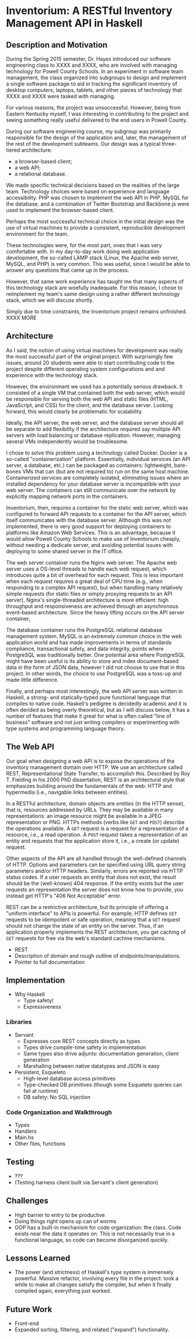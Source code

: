 # Inventorium: A RESTful Inventory Management API in Haskell

## Description and Motivation

During the Spring 2015 semester, Dr. Hayes introduced our software engineering class
to XXXX and XXXX, who are involved with managing technology for Powell County Schools.
In an experiment in software team management, the class organized into subgroups to design
and implement a single software package to aid in tracking the significant inventory of
desktop computers, laptops, tablets, and other pieces of technology that XXXX and XXXX
were tasked with managing.

For various reasons, the project was unsuccessful. However, being from Eastern Kentucky myself,
I was interesting in contributing to the project and seeing something really useful delivered
to the end users in Powell County.

During our software engineering course, my subgroup was primarily responsible for the design of
the application and, later, the management of the rest of the development subteams. Our design
was a typical three-tiered architecture:

- a browser-based client;
- a web API;
- a relational database.

We made specific technical decisions based on the realities of the large team. Technology
choices were based on experience and language accessibility. PHP was chosen to implement the
web API in PHP, MySQL for the database, and a combination of Twitter Bootstrap and Backbone.js
were used to implement the browser-based client.

Perhaps the most successful technical choice in the initial design was the use of virtual
machines to provide a consistent, reproducible development environment for the team.

These technologies were, for the most part, ones that I was very comfortable with. In my
day-to-day work doing web application development, the so-called LAMP stack (Linux, the
Apache web server, MySQL, and PHP) is very common. This was useful, since I would be able
to answer any questions that came up in the process.

However, that same work experience has taught me that many aspects of this technology stack
are woefully inadequate. For this reason, I chose to reimplement my team's same design using
a rather different technology stack, which we will discuss shortly.

Simply due to time constraints, the Inventorium project remains unfinished. XXXX MORE

## Architecture

As I said, the notion of using virtual machines for development was really the most successful
part of the original project. With surprisingly few issues, around 20 students were able to
start contributing code to the project despite different operating system configurations and
and experience with the technology stack.

However, the environment we used has a potentially serious drawback. It consisted of a single
VM that contained both the web server, which would be responsible for serving both the web 
API and static files (HTML, JavaScript, and CSS) for the client, and the database server.
Looking forward, this would clearly be problematic for scalability.

Ideally, the API server, the web server, and the database server should all be separate to
add flexibility if the architecture required say multiple API servers with load balancing or
database replication. However, managing several VMs independently would be troublesome. 

I chose to solve this problem using a technology called Docker. Docker is a so-called
"containerization" platform. Essentially, individual services (an API server, a database, etc.)
can be packaged as containers: lightweight, bare-bones VMs that can (but are not required to)
run on the same host machine. Containerized services are completely isolated, eliminating
issues where an installed dependency for your database server is incompatible with your web
server. The containers can still communicate over the network by explicitly mapping network
ports in the containers.

Inventorium, then, requires a container for the static web server, which was configured to
forward API requests to a container for the API server, which itself communicates with the
database server. Although this was not implemented, there is very good support for deploying
containers to platforms like Amazon Web Services. This is an advantage, because it would allow
Powell County Schools to make use of Inventorium cheaply, without needing a dedicate server,
and avoiding potential issues with deploying to some shared server in the IT office.

The web server container runs the Nginx web server. The Apache web server uses a OS-level
threads to handle each web request, which introduces quite a bit of overhead for each request.
This is less important when each request requires a great deal of CPU time (e.g., when 
responding to a complex API request), but when handling many relatively simple requests
(for static files or simply proxying requests to an API server), Nginx's single-threaded
architecture is more efficient: high throughput and responsiveness are achieved through
an asynchronous event-based architecture. Since the heavy lifting occurs on the API
server container, 

The database container runs the PostgreSQL relational database management system.  MySQL
is an extremely common choice in the web application world and has made improvements in
terms of standards compliance, transactional safety, and data integrity, points where
PostgreSQL was traditionally better.  One potential area where PostgreSQL might have been
useful is its ability to store and index document-based data in the form of JSON data,
however I did not choose to use that in this project. In other words, the choice to use
PostgreSQL was a toss-up and made little difference.

Finally, and perhaps most interestingly, the web API server was written in Haskell, a strong-
and statically-typed pure functional language that compiles to native code. Haskell's
pedigree is decidedly academic and it is often derided as being overly theoretical,
but as I will discuss below, it has a number of features that make it great for what
is often called "line of business" software and not just writing compilers or experimenting
with type systems and programming language theory.

## The Web API

Our goal when designing a web API is to expose the operations of the inventory management domain over HTTP.
We use an architecture called REST, Representational State Transfer, to accomplish this. Described by
Roy T. Fielding in his 2000 PhD dissertation, REST is an architectural style that emphasizes building
around the fundamentals of the web: HTTP and hypermedia (i.e., navigable links between entities).

In a RESTful architecture, domain objects are *entities* (in the HTTP sense), that is, resources
addressed by URLs. They may be available in many representations: an image resource might be available
in a JPEG representation or PNG. HTTPs methods (verbs like `GET` and `POST`) describe the operations
available. A `GET` request is a request for a representation of a resource, i.e., a read operation.
A `POST` request takes a representation of an entity and requests that the application store it,
i.e., a create (or update) request.

Other aspects of the API are all handled through the well-defined channels of HTTP. Options and
parameters can be specified using URL query string parameters and/or HTTP headers. Similarly,
errors are reported via HTTP status codes. If a user requests an entity that does not exist, 
the result should be the (well-known) 404 response. If the entity exists but the user requests
an representation the server does not know how to provide, you instead get HTTP's "406 Not Acceptable"
error.

REST can be a restrictive architecture, but its principle of offering a "uniform interface" to APIs
is powerful. For example, HTTP defines `GET` requests to be idempotent or safe operation, meaning that
a `GET` request should not change the state of an entity on the server. Thus, if an application
properly implements the REST architecture, you get caching of `GET` requests for free via the web's
standard cachine mechanisms.


- REST
- Description of domain and rough outline of endpoints/manipulations.
- Pointer to full documentation

## Implementation

- Why Haskell
    - Type safety!
    - Expressiveness

### Libraries

- Servant
    - Expresses core REST concepts directly as types
    - Types drive compile-time safety in implementation
    - Same types also drive adjunts: documentation generation, client generation
    - Marshalling between native datatypes and JSON is easy
- Persistent, Esqueleto
    - High-level database access primitives
    - Type-checked DB primitives (though some Esqueleto queries can fail at runtime)
    - DB safety: No SQL injection

### Code Organization and Walkthrough

- Types
- Handlers
- Main.hs 
- Other files, functions

## Testing

- ???
- (Testing harness client built via Servant's client generation)

## Challenges

- High barrier to entry to be productive
- Doing things right opens up can of worms 
- OOP has a built-in mechanism for code organization: the class. Code exists near the data it operates on.
  This is not necessarily true in a functional language, so code can become disorganized quickly.

## Lessons Learned

- The power (and strictness) of Haskell's type system is immensely powerful. Massive refactor, involving
  every file in the project: took a while to make all changes satisfy the compiler, but when it finally
  compiled again, everything just worked.

## Future Work

- Front-end
- Expanded sorting, filtering, and related ("expand") functionality.
